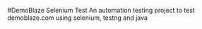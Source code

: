 #DemoBlaze Selenium Test
An automation testing project to test demoblaze.com using selenium, testng and java
